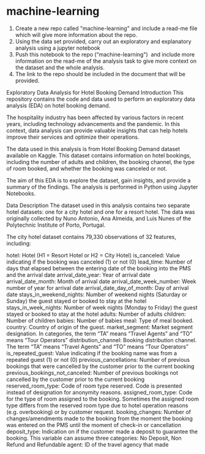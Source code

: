 # machine-learning

1. Create a new repo called "machine-learning" and include a read-me file which will give more information about the repo.
2. Using the data set provided, carry out an exploratory and explanatory analysis using a jupyter notebook
3. Push this notebook to the repo ("machine-learning")  and include more information on the read-me of 
   the analysis task to give more context on the dataset and the whole analysis.
4. The link to the repo should be included in the document that will be provided.



Exploratory Data Analysis for Hotel Booking Demand
Introduction
This repository contains the code and data used to perform an exploratory data analysis (EDA) on hotel booking demand.

The hospitality industry has been affected by various factors in recent years, including technology advancements and the pandemic. In this context, data analysis can provide valuable insights that can help hotels improve their services and optimize their operations.

The data used in this analysis is from Hotel Booking Demand dataset available on Kaggle. This dataset contains information on hotel bookings, including the number of adults and children, the booking channel, the type of room booked, and whether the booking was canceled or not.

The aim of this EDA is to explore the dataset, gain insights, and provide a summary of the findings. The analysis is performed in Python using Jupyter Notebooks.

Data Description
The dataset used in this analysis contains two separate hotel datasets: one for a city hotel and one for a resort hotel. The data was originally collected by Nuno Antonio, Ana Almeida, and Luis Nunes of the Polytechnic Institute of Porto, Portugal.

The city hotel dataset contains 79,330 observations of 32 features, including:

hotel: Hotel (H1 = Resort Hotel or H2 = City Hotel)
is_canceled: Value indicating if the booking was canceled (1) or not (0)
lead_time: Number of days that elapsed between the entering date of the booking into the PMS and the arrival date
arrival_date_year: Year of arrival date
arrival_date_month: Month of arrival date
arrival_date_week_number: Week number of year for arrival date
arrival_date_day_of_month: Day of arrival date
stays_in_weekend_nights: Number of weekend nights (Saturday or Sunday) the guest stayed or booked to stay at the hotel
stays_in_week_nights: Number of week nights (Monday to Friday) the guest stayed or booked to stay at the hotel
adults: Number of adults
children: Number of children
babies: Number of babies
meal: Type of meal booked.
country: Country of origin of the guest.
market_segment: Market segment designation. In categories, the term “TA” means “Travel Agents” and “TO” means “Tour Operators”
distribution_channel: Booking distribution channel. The term “TA” means “Travel Agents” and “TO” means “Tour Operators”
is_repeated_guest: Value indicating if the booking name was from a repeated guest (1) or not (0)
previous_cancellations: Number of previous bookings that were cancelled by the customer prior to the current booking
previous_bookings_not_canceled: Number of previous bookings not cancelled by the customer prior to the current booking
reserved_room_type: Code of room type reserved. Code is presented instead of designation for anonymity reasons.
assigned_room_type: Code for the type of room assigned to the booking. Sometimes the assigned room type differs from the reserved room type due to hotel operation reasons (e.g. overbooking) or by customer request.
booking_changes: Number of changes/amendments made to the booking from the moment the booking was entered on the PMS until the moment of check-in or cancellation
deposit_type: Indication on if the customer made a deposit to guarantee the booking. This variable can assume three categories: No Deposit, Non Refund and Refundable
agent: ID of the travel agency that made